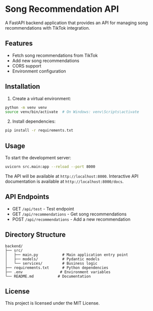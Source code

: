 # Song Recommendation API

A FastAPI backend application that provides an API for managing song recommendations with TikTok integration.

## Features

- Fetch song recommendations from TikTok
- Add new song recommendations
- CORS support
- Environment configuration

## Installation

1. Create a virtual environment:
```bash
python -m venv venv
source venv/bin/activate  # On Windows: venv\Scripts\activate
```

2. Install dependencies:
```bash
pip install -r requirements.txt
```

## Usage

To start the development server:

```bash
uvicorn src.main:app --reload --port 8000
```

The API will be available at `http://localhost:8000`. 
Interactive API documentation is available at `http://localhost:8000/docs`.

## API Endpoints

- GET `/api/test` - Test endpoint
- GET `/api/recommendations` - Get song recommendations
- POST `/api/recommendations` - Add a new recommendation

## Directory Structure

```
backend/
├── src/
│   ├── main.py           # Main application entry point
│   ├── models/           # Pydantic models
│   └── services/         # Business logic
├── requirements.txt      # Python dependencies
├── .env                 # Environment variables
└── README.md           # Documentation
```

## License

This project is licensed under the MIT License.